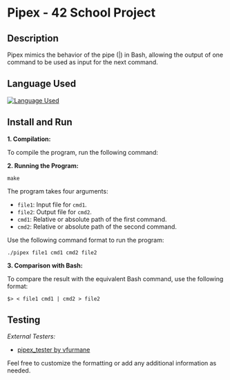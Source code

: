 # Pipex - 42 School Project

## Description

Pipex mimics the behavior of the pipe (|) in Bash, allowing the output of one command to be used as input for the next command.

## Language Used

[![Language Used](https://skills.thijs.gg/icons?i=c)](https://skills.thijs.gg)

## Install and Run

**1. Compilation:**

To compile the program, run the following command:

**2. Running the Program:**

	make

The program takes four arguments:
- `file1`: Input file for `cmd1`.
- `file2`: Output file for `cmd2`.
- `cmd1`: Relative or absolute path of the first command.
- `cmd2`: Relative or absolute path of the second command.

Use the following command format to run the program:

	./pipex file1 cmd1 cmd2 file2

**3. Comparison with Bash:**

To compare the result with the equivalent Bash command, use the following format:

	$> < file1 cmd1 | cmd2 > file2

## Testing

*External Testers:*
- [pipex_tester by vfurmane](https://github.com/vfurmane/pipex-tester)

Feel free to customize the formatting or add any additional information as needed.
